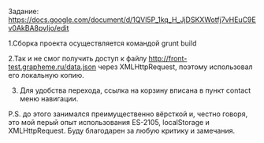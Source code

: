 ﻿Задание: https://docs.google.com/document/d/1QVl5P_1kq_H_JjDSKXWotfj7vHEuC9Ev0AkBA8pvIjo/edit

1.Сборка проекта осуществляется командой grunt build

2.Так и не смог получить доступ к файлу http://front-test.grapheme.ru/data.json через XMLHttpRequest, поэтому использовал его локальную копию.

3. Для удобства перехода, ссылка на корзину вписана в пункт contact меню навигации.

P.S. до этого занимался преимущественно вёрсткой и, честно говоря, это мой перый опыт использования
ES-2105, localStorage и XMLHttpRequest. Буду благодарен за любую критику и замечания.
